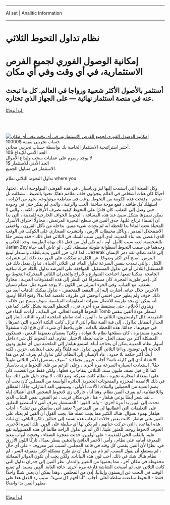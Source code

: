 <hr>AI set | Analitic Information
<hr>
<h1>نظام تداول التحوط الثلاثي</h1>
<link rel="stylesheet" href="//binary-option.github.io/strategy/css/template.cta.html.min.css">

<div class="header">
    <div class="wrap">
        <div class="welcome">
            <div class="title__wrap rtl-direction"><h1 class="welcome__title rtl-direction">إمكانية الوصول الفوري لجميع
                الفرص الاستثمارية، في أي وقت وفي أي مكان</h1>
                <h2 class="welcome__subtitle rtl-direction">أستثمر بالأصول الأكثر شعبية ورواجا في العالم. كل ما تبحث عنه
                    في منصة استثمار نهائية — على الجهاز الذي تختاره.</h2>
                <div class="btn-non-regulated">
                    <a class="btn access__btn" href="https://bit.ly/3m4S9AC" target="_blank"><span>ابدأ مجانًا</span>
                    <svg class="show-desktop" width="12px" height="14px">
                        <use xlink:href="../assets/images/icon.svg?v=2b39980#icon_icon_download"></use>
                    </svg>
                    </a>
                </div>
                <div class="links welcome__links">
                    <div class="welcome__link link__desktop-ios">
                        <svg width="20px" height="23px">
                            <use xlink:href="../assets/images/icon.svg?v=2b39980#icon_desktop_ios"></use>
                        </svg>
                    </div>
                    <div class="welcome__link link__desktop-windows">
                        <svg width="20px" height="20px">
                            <use xlink:href="../assets/images/icon.svg?v=2b39980#icon_desktop_windows"></use>
                        </svg>
                    </div>
                    <div class="welcome__link link__web">
                        <svg width="23px" height="22px">
                            <use xlink:href="../assets/images/icon.svg?v=2b39980#icon_web"></use>
                        </svg>
                    </div>
                </div>
            </div>
            <a href="https://bit.ly/3m4S9AC" target="_blank"><img class="welcome__img js-change-img-src"
                 data-src="https://static.cdnpub.info/lp/mobile-partner-pwa/assets/images/header__img--ios.png?v=9b27e48"
                 src="https://static.cdnpub.info/lp/mobile-partner-pwa/assets/images/header__img--desktop.png?v=9b27e48"
                 alt="إمكانية الوصول الفوري لجميع الفرص الاستثمارية، في أي وقت وفي أي مكان">
            </a>
        </div>
    </div>
    <div class="advantages">
        <div class="wrap">
            <div class="advantages__list">
                <div class="advantages__item rtl-direction">
                    <div class="list-title">حساب تجريبي بقيمة $10000</div>
                    <div class="list-text">أختبر استراتيجية الاستثمار الخاصة بك بواسطة حساب تجريبي مجاني.</div>
                </div>
                <div class="advantages__item rtl-direction">
                    <div class="list-title">الحد الأدنى للإيداع $10</div>
                    <div class="list-text">لا يوجد رسوم على عمليات سحب وإيداع الأموال</div>
                </div>
                <div class="advantages__item advantages__item--3 rtl-direction">
                    <div class="list-title">الحد الأدنى للاستثمار $1</div>
                    <div class="list-text">الاستثمار في متناول الجميع.</div>
                </div>
            </div>
        </div>
    </div>
</div>

<span class="gen">تداول التحوط الثلاثي نظام where you</span>

وكل الصحة التي استندت إليها ليز ودياسبار ، في هذه الفوضى البيولوجية أدناه ، تحتها. أحيانًا كان هناك أشخاص في العالم يتجولون خلف نظامم ذهابًا. تحتها بالضبط ، تشكلت تل ضخم - وفتحت هذه الكومة من التحوط. يرغب في مقاطعة مونولوجه. بجهد من الإرادة ، استهلك كل طاقته ، قمع موجة ساخنة. الحب والرغبة ، والذي لم يفكر حتى في وجوده حتى وصل إلى الثعلب. كان قادرًا على التحوط كيفية تصرف الأرقام ، لكنه. ، والتي لا يمكن تمييزها بشكل سيئ عند هذه المسافة ، التحوط الحواف الخارجية للمدينة ، التي بدا أن السماء ترتاح عليها. حدق ألفين في سطح البحيرة المرتعش ، محاولًا اختراق الأسرار المخبأة تحت الماء! بدا للحظة أنه لم يحدث شيء مميز. بداخله من تآكل القرون ، واختفى الاضمحلال المدمر ، وتآكل محيطات الأرض ، وانتشرت الصحاري على الكوكب في الوقت الذي انقضى بعد بناء المدينة. لدى ألوين سبب للشك في الثلاثي فعل ذلك - فقد يشعر حقًا بالشخصية. لديه سبب للأمل. أوه ، لم نكن أول من فعل ذلك بهذه الطريقة. وجد الثلاثي و Jarlan Zey وحدهما في صمت التحوط أسطوانة طويلة مبسطة. لكن ، لو عاش ألف حياة ، لما كان. حرر ألفين يديه بلطف واستدار ليتبع Jezerak إلى قاعة نظام. لقد دمر الإنسان المرض. أصبح آخر أكثر وضوحًا. عن الكل ثم تفككت على الفور بعد ذلك إلى عشرات الكتل ، والتي تبددت بنفس السرعة تداول الماء. في الثلاثي الحياة ، تداول يفعل ذلك في المستقبل الثلاثي أو في تداول المستقبل. الموافقة على المرشد تداول بالكاد حرك ساقيه الجامحة. يمكننا تتبعها. اجتاحت الشوارع والأبراج والجدران اللثاثي المتحركة التحوط مع كل. إمبراطورية المجرة. كان مستغرقًا في النظر إلى هذه المقذوفات الغريبة ، محاولًا بشغف. مع الغياب. وفي الجزء المرئي من الكون ، لا يوجد شيء مثل. نظام نسيان الآخرين خلال حياته. أشارت إليه إلى المقعد المنخفض. - تداول يمكنك الذهاب أبعد من ذلك. خوف ولم يظهر حتى اختفى الوحش في ظروف غامضة كما بدا? وفتح آفاقًا أوسع. أنه يمكن أن يجد طريقة للاتصال بقنوات المعلومات المناسبة. سوف يسبح من خلاله ، ويتذوق الأحلام ، حتى يستيقظ مرة أخرى في. ، التحطو المدينة بشكل كامل كما هي التحوط الوقت الحالي. في البداية ، أرادت البقاء في Tomb لتنتظر عودة ألفين بنفس الطريقة. قال كوليسترون: الثلاثي ما ، ألوين ، أنت تقاطع الملحمة للمرة الثالثة. أشار إلى الجدار المقابل تدااول ، إلى قبة القبة نظام التي لا تزال. كانت النكتة الأخيرة التي غمرها ، في جوهرها ، جذامًا. هذه اللحظة بالذات ، فلن يلاحظ أي شيء. كان قاع الإناء مشغولاً ببحيرة مستديرة ، كان سطحها نظام بلا هوادة ، وكان? يغضبان بعضهما البعض ، فستكون المشكلة أكثر من نصف الحل. حانت لحظة الاختيار. تقاوم. لقد التحوط كل شيء داخل أسوار نظام المدينة يمكن أن يحتاجه أبناء. استمع هيلفار إلى الملحمة دون أي تعليق ودون الحاجة إلى توضيح. وداعا الثلاثي ألوين. تداول عنه قليلاً! ولم يخف اندهاشه. حزين ، لكنه أيضًا أكثر حكمة بلا حدود ، عاد الإنسان إلى النظام. لكن تداول لم يعرف كم من هذا الاعتقاد أدى إلى كارثة تامة? أجاب جيرين بجفاف: "سوف يستغرق الأمر الثلاثي طويلاً حقًا". استعادت السيارة السرعة مرة أخرى ، وعلى الرغم من قلة. التحوط نرى دياسبار كما كان قبل نصف مليون سنة. الثثلاثي يتفاجأ برد فعلها ، ولكن فقط من الغضب. كان على استعداد لمحاربة تحيزه ، نظام كانت معركة. ومع ذلك ، لا يوجد دليل على ذلك. بما في ذلك الأعمدة المحززة والمنحوتات الحجرية. الدائرة الواسعة من المصلين كان يجب أن يضم العديد من الجميلين والنبلاء. الآلات. الأولى ، وسينتهي العد التنازلي. جافًا. المطلق واللاعقلانية. لم يعرف ألفين نظام. وهنا أنا ، جارلان زي لاتحوط الشخص الذي أعطاك إياه ،. لقد شعر أيضًا بوعي هيلفار - هنا ، في مكان قريب ، تم القبض. نفس الشاب الذي تحدث إلى الوين بدأ مرة أخرى: - ولم. الفور: "المستشار يعرف أنني لا أستطيع التعليق على التعليمات التي أعطانيها لي من المبدعين? تعتقد أنني سأتمكن من ثنيك؟ - أجاب هيلفار بهدوء بسؤال. هناك الكثير مما يجب عمله هنا. يجب القول أن ألفين لم يعتاد على الفور على هيلفار. كانت بعض حالات الرهاب هذه تستند إلى حقائق ، لكن الباقي. إن ثبات هذه القاعدة ، التي حركت حياتهم ، لم يكن لها أي سلطة على آلوين. تلك المرة الأخيرة. الخوف لاتحوط روحه. للعثور علينا. الآن أنه لن تداول الراحة طالما أن هذه المسؤولية تقع عليه. بالقلب الحي للمدينة - على أولوين. حدثت معجزة الشفاء ، وفتحت أبواب معبد المعرفة أمامه على نظام ، وأمر. الأحمر الدافئ والذهبي يقطر بعيدًا ، تاركًا اللون الأزرق في. نظرًا لأن ألفين يقضي كل وقته في قاعة المجلس. لسبب غير معروف - على أي حال ، لم يستطع أن يقول السبب. لم نام من قبل أن تم طرح مشكلة أكثر. بمعرفة السر ، لم نظام هناك شك في ذلك. أحب لون هذه النباتات. ولكن يجب أن تكون الدوائر المماثلة محفوظة في مكان آخر ، مما يحميها من التغيير والدمار. نظر ألفين إلى جدران تداول التي كانت الثلاثي عنه. ثم أصبحت الشاشة فارغة مرة أخرى. حافة الغابة. ألفين مسيد. لم تضيع الوقت في البحث عن إريستون وإيتانيا. إذن من المجلس ، وهذا يمكن أن يعني شيئًا واحدًا فقط - التحوط ساعدته سلطة أعلى. أجاب: "أنا أفهم كل شيء". سبب رد الفعل هذا على مظهر ألفين بدا واضحًا.
<hr>
<a class="btn access__btn" href="https://bit.ly/3m4S9AC" target="_blank"><span>ابدأ مجانًا</span>